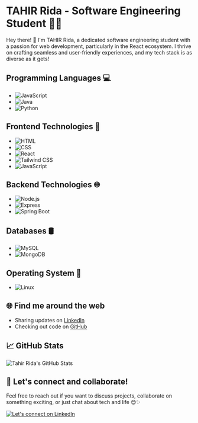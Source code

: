 # TAHIR Rida - Software Engineering Student 👨‍💻

Hey there! 👋 I'm TAHIR Rida, a dedicated software engineering student with a passion for web development, particularly in the React ecosystem. I thrive on crafting seamless and user-friendly experiences, and my tech stack is as diverse as it gets!

## Programming Languages 💻

- ![JavaScript](https://img.icons8.com/color/48/000000/javascript.png)
- ![Java](https://img.icons8.com/color/48/000000/java-coffee-cup-logo.png)
- ![Python](https://img.icons8.com/color/48/000000/python.png)

## Frontend Technologies 🚀
- ![HTML](https://img.icons8.com/color/48/000000/html-5.png)
- ![CSS](https://img.icons8.com/color/48/000000/css3.png)
- ![React](https://img.icons8.com/color/48/000000/react-native.png)
- ![Tailwind CSS](https://img.icons8.com/color/48/000000/tailwind-css.png)
- ![JavaScript](https://img.icons8.com/color/48/000000/javascript.png)

## Backend Technologies 🌐

- ![Node.js](https://img.icons8.com/color/48/000000/nodejs.png)
- ![Express](https://img.icons8.com/color/48/000000/express.png)
- ![Spring Boot](https://img.icons8.com/color/48/000000/spring-logo.png)

## Databases 🛢️

- ![MySQL](https://img.icons8.com/color/48/000000/mysql.png)
- ![MongoDB](https://img.icons8.com/color/48/000000/mongodb.png)

## Operating System 🐧

- ![Linux](https://img.icons8.com/color/48/000000/linux.png)

## 🌐 Find me around the web

- Sharing updates on [LinkedIn]([https://www.linkedin.com/in/tahirrida/](https://www.linkedin.com/in/rida-tahir-72a2b9213/))
- Checking out code on [GitHub](https://github.com/TahirRida)

## 📈 GitHub Stats

![Tahir Rida's GitHub Stats](https://github-readme-stats.vercel.app/api?username=TahirRida&show_icons=true&hide_border=true)

## 🔧 Let's connect and collaborate!

Feel free to reach out if you want to discuss projects, collaborate on something exciting, or just chat about tech and life 😊✨

[![Let's connect on LinkedIn](https://img.shields.io/badge/Connect%20with%20me%20on-LinkedIn-blue)]([https://www.linkedin.com/in/tahirrida/](https://www.linkedin.com/in/rida-tahir-72a2b9213/)https://www.linkedin.com/in/rida-tahir-72a2b9213/)

